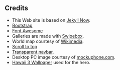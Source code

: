 Credits
-------

* This Web site is based on [Jekyll Now](https://github.com/barryclark/jekyll-now).
* [Bootstrap](http://getbootstrap.com/)
* [Font Awesome](https://fortawesome.github.io/Font-Awesome/)
* Galleries are made with [Swipebox](https://brutaldesign.github.io/swipebox/).
* World map courtesy of [Wikimedia](https://commons.wikimedia.org/wiki/File:World_map_blank_without_borders.svg).
* [Scroll to top](http://www.webtipblog.com/adding-scroll-top-button-website/)
* [Transparent navbar](http://neoelemento.com/change-opacity-of-bootstrap-nav-on-scrolling).
* Desktop PC image courtesy of [mockuphone.com](http://mockuphone.com/about).
* [Hawaii 3 Wallpaper](http://www.uhdwallpapers.org/2014/03/hawaii.html) used for the hero.
